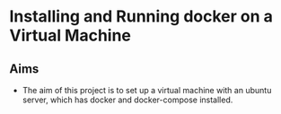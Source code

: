 # Installing and Running docker on a Virtual Machine

## Aims
- The aim of this project is to set up a virtual machine with an ubuntu server, which has docker and docker-compose installed.
